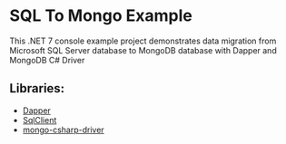 # SQL To Mongo Example
This .NET 7 console example project demonstrates data migration from Microsoft SQL Server database to MongoDB database with Dapper and MongoDB C# Driver

## Libraries:
* [Dapper](https://github.com/DapperLib/Dapper)
* [SqlClient](https://github.com/dotnet/SqlClient?tab=MIT-1-ov-file)
* [mongo-csharp-driver](https://github.com/mongodb/mongo-csharp-driver)
